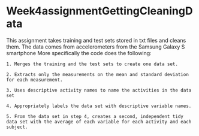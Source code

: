 # Week4assignmentGettingCleaningData
This assignment takes training and test sets stored in txt files and cleans them.
The data comes from accelerometers from the Samsung Galaxy S smartphone
More specifically the code does the following:  

    1. Merges the training and the test sets to create one data set.  
    
    2. Extracts only the measurements on the mean and standard deviation for each measurement.  
    
    3. Uses descriptive activity names to name the activities in the data set  
    
    4. Appropriately labels the data set with descriptive variable names.  
    
    5. From the data set in step 4, creates a second, independent tidy data set with the average of each variable for each activity and each subject.
